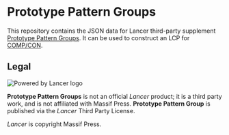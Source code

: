 # Prototype Pattern Groups

This repository contains the JSON data for Lancer third-party supplement [Prototype Pattern Groups](https://valkyrion.itch.io/prototype-pattern-groups). It can be used to construct an LCP for [COMP/CON](https://compcon.app/).

## Legal

![Powered by Lancer logo](https://massifpress.com/_next/image?url=%2Fimages%2Flegal%2Fpowered_by_Lancer-02.svg&w=640&q=75 "Powered by Lancer")

**Prototype Pattern Groups** is not an official *Lancer* product; it is a third party work, and is not affiliated with Massif Press. **Prototype Pattern Group** is published via the *Lancer* Third Party License.

*Lancer* is copyright Massif Press.
